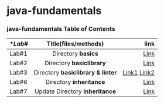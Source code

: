 # java-fundamentals

### java-fundamentals Table of Contents 

| **Lab#*    |      **Title(files/methods)**      |                                **link**                                   |
|------------|:----------------------------------:|--------------------------------------------------------------------------:|
| Lab#1      | Directory **basics**               | [Link](https://github.com/AlaaYlula/java-fundamentals/tree/main/basics)  |
| Lab#2      | Directory **basiclibrary**         | [Link](https://github.com/AlaaYlula/java-fundamentals/tree/main/basiclibrary)  |
| Lab#3      | Directory **basiclibrary & linter**         | [Link1](https://github.com/AlaaYlula/java-fundamentals/tree/main/basiclibrary/lib/src/main/java/com/example/lab3)  [Link2](https://github.com/AlaaYlula/java-fundamentals/tree/main/linter)  |
| Lab#6      | Directory **inheritance**         | [Link](https://github.com/AlaaYlula/java-fundamentals/tree/main/inheritance)  |
| Lab#7      | Update Directory **inheritance**         | [Link](https://github.com/AlaaYlula/java-fundamentals/tree/main/inheritance/lib/src/main/java/inheritance)  |

